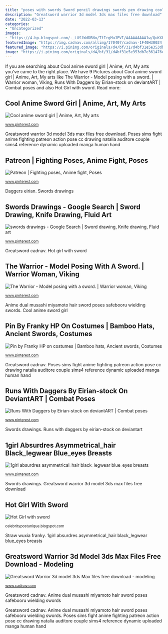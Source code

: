 ```yaml
---
title: "poses with swords Sword pencil drawings swords pen drawing cool knife amethyst sketch designs tattoo gerak coloring deviantart sketched google tattoos traditional"
description: "Greatsword warrior 3d model 3ds max files free download"
date: "2022-03-13"
categories:
- "Uncategorized"
images:
- "https://4.bp.blogspot.com/-_LUSlWdDBNo/TfIrgMuJPVI/AAAAAAAAA1w/QuKXFyISjHw/s1600/hot-girls-with-swords09.jpg"
featuredImage: "https://img.cadnav.com/allimg/170407/cadnav-1F40H30024.jpg"
featured_image: "https://i.pinimg.com/originals/d4/bf/31/d4bf31e5e353db7e361476ed57d8ec02.png"
image: "https://i.pinimg.com/originals/d4/bf/31/d4bf31e5e353db7e361476ed57d8ec02.png"
---
```


If you are searching about Cool anime sword girl | Anime, Art, My arts you've came to the right place. We have 9 Pictures about Cool anime sword girl | Anime, Art, My arts like The Warrior - Model posing with a sword. | Warrior woman, Viking, Runs With Daggers by Eirian-stock on deviantART | Combat poses and also Hot Girl with sword. Read more:

## Cool Anime Sword Girl | Anime, Art, My Arts

![Cool anime sword girl | Anime, Art, My arts](https://i.pinimg.com/736x/d2/cc/c7/d2ccc7a9ab0b83a9af2c1e21d1acb3be.jpg "Pin by franky hp on costumes")

<small>www.pinterest.com</small>

Greatsword warrior 3d model 3ds max files free download. Poses sims fight anime fighting patreon action pose cc drawing natalia auditore couple sims4 reference dynamic uploaded manga human hand

## Patreon | Fighting Poses, Anime Fight, Poses

![Patreon | Fighting poses, Anime fight, Poses](https://i.pinimg.com/736x/72/1a/d5/721ad53f8c4448ac12fd65141cd1df2a.jpg "Anime dual musashi miyamoto hair sword poses safebooru wielding swords")

<small>www.pinterest.com</small>

Daggers eirian. Swords drawings

## Swords Drawings - Google Search | Sword Drawing, Knife Drawing, Fluid Art

![swords drawings - Google Search | Sword drawing, Knife drawing, Fluid art](https://i.pinimg.com/736x/14/8e/dc/148edc3144c2d18003d66f3412896762--swords.jpg "Greatsword cadnav")

<small>www.pinterest.com</small>

Greatsword cadnav. Hot girl with sword

## The Warrior - Model Posing With A Sword. | Warrior Woman, Viking

![The Warrior - Model posing with a sword. | Warrior woman, Viking](https://i.pinimg.com/originals/55/bc/17/55bc176d1a18b6b2ca3b00aad52a45b6.jpg "Anime dual musashi miyamoto hair sword poses safebooru wielding swords")

<small>www.pinterest.com</small>

Anime dual musashi miyamoto hair sword poses safebooru wielding swords. Cool anime sword girl

## Pin By Franky HP On Costumes | Bamboo Hats, Ancient Swords, Costumes

![Pin by Franky HP on costumes | Bamboo hats, Ancient swords, Costumes](https://i.pinimg.com/736x/ef/27/33/ef2733c7ba473f6479a78fe94d8e3978.jpg "Anime dual musashi miyamoto hair sword poses safebooru wielding swords")

<small>www.pinterest.com</small>

Greatsword cadnav. Poses sims fight anime fighting patreon action pose cc drawing natalia auditore couple sims4 reference dynamic uploaded manga human hand

## Runs With Daggers By Eirian-stock On DeviantART | Combat Poses

![Runs With Daggers by Eirian-stock on deviantART | Combat poses](https://i.pinimg.com/736x/44/b4/1a/44b41a7366f6fe6ff89877e7e5f2222a--sword-poses-photo-reference.jpg "Poses sims fight anime fighting patreon action pose cc drawing natalia auditore couple sims4 reference dynamic uploaded manga human hand")

<small>www.pinterest.com</small>

Swords drawings. Runs with daggers by eirian-stock on deviantart

## 1girl Absurdres Asymmetrical_hair Black_legwear Blue_eyes Breasts

![1girl absurdres asymmetrical_hair black_legwear blue_eyes breasts](https://i.pinimg.com/originals/d4/bf/31/d4bf31e5e353db7e361476ed57d8ec02.png "Greatsword warrior 3d model 3ds max files free download")

<small>www.pinterest.com</small>

Swords drawings. Greatsword warrior 3d model 3ds max files free download

## Hot Girl With Sword

![Hot Girl with sword](https://4.bp.blogspot.com/-_LUSlWdDBNo/TfIrgMuJPVI/AAAAAAAAA1w/QuKXFyISjHw/s1600/hot-girls-with-swords09.jpg "Swords drawings")

<small>celebritypostunique.blogspot.com</small>

Straw wuxia franky. 1girl absurdres asymmetrical_hair black_legwear blue_eyes breasts

## Greatsword Warrior 3d Model 3ds Max Files Free Download - Modeling

![Greatsword Warrior 3d model 3ds Max files free download - modeling](https://img.cadnav.com/allimg/170407/cadnav-1F40H30024.jpg "Cool anime sword girl")

<small>www.cadnav.com</small>

Greatsword cadnav. Anime dual musashi miyamoto hair sword poses safebooru wielding swords

Greatsword cadnav. Anime dual musashi miyamoto hair sword poses safebooru wielding swords. Poses sims fight anime fighting patreon action pose cc drawing natalia auditore couple sims4 reference dynamic uploaded manga human hand
